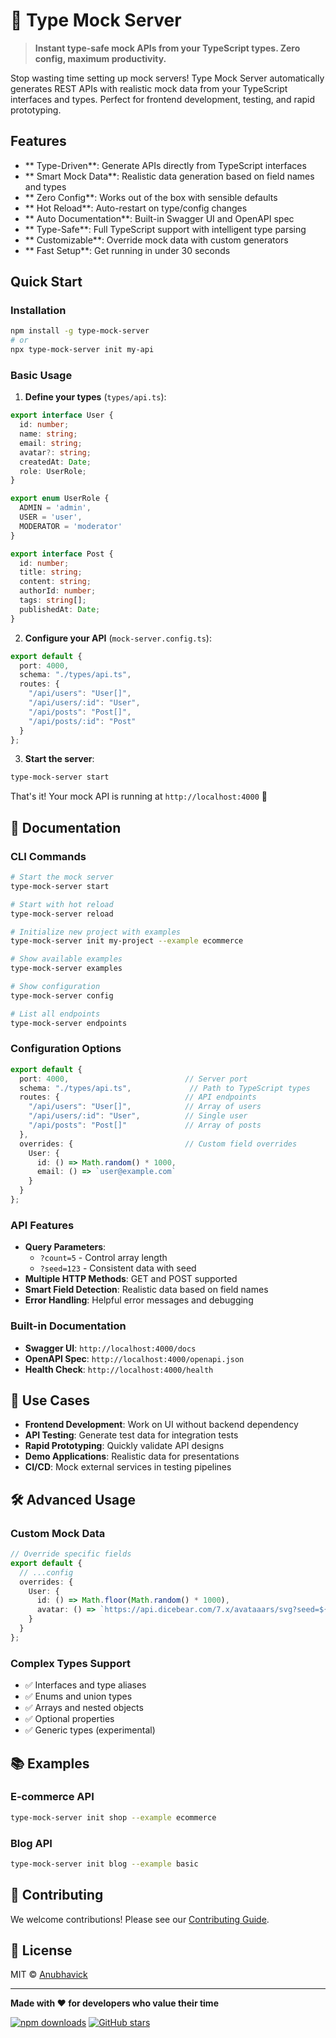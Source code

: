 # 🚀 Type Mock Server

> **Instant type-safe mock APIs from your TypeScript types. Zero config, maximum productivity.**

Stop wasting time setting up mock servers! Type Mock Server automatically generates REST APIs with realistic mock data from your TypeScript interfaces and types. Perfect for frontend development, testing, and rapid prototyping.

##  Features

- ** Type-Driven**: Generate APIs directly from TypeScript interfaces
- ** Smart Mock Data**: Realistic data generation based on field names and types
- ** Zero Config**: Works out of the box with sensible defaults
- ** Hot Reload**: Auto-restart on type/config changes
- ** Auto Documentation**: Built-in Swagger UI and OpenAPI spec
- ** Type-Safe**: Full TypeScript support with intelligent type parsing
- ** Customizable**: Override mock data with custom generators
- ** Fast Setup**: Get running in under 30 seconds

##  Quick Start

### Installation

```bash
npm install -g type-mock-server
# or
npx type-mock-server init my-api
```

### Basic Usage

1. **Define your types** (`types/api.ts`):
```typescript
export interface User {
  id: number;
  name: string;
  email: string;
  avatar?: string;
  createdAt: Date;
  role: UserRole;
}

export enum UserRole {
  ADMIN = 'admin',
  USER = 'user',
  MODERATOR = 'moderator'
}

export interface Post {
  id: number;
  title: string;
  content: string;
  authorId: number;
  tags: string[];
  publishedAt: Date;
}
```

2. **Configure your API** (`mock-server.config.ts`):
```typescript
export default {
  port: 4000,
  schema: "./types/api.ts",
  routes: {
    "/api/users": "User[]",
    "/api/users/:id": "User",
    "/api/posts": "Post[]",
    "/api/posts/:id": "Post"
  }
};
```

3. **Start the server**:
```bash
type-mock-server start
```

That's it! Your mock API is running at `http://localhost:4000` 🎉

## 📖 Documentation

### CLI Commands

```bash
# Start the mock server
type-mock-server start

# Start with hot reload
type-mock-server reload

# Initialize new project with examples
type-mock-server init my-project --example ecommerce

# Show available examples
type-mock-server examples

# Show configuration
type-mock-server config

# List all endpoints
type-mock-server endpoints
```

### Configuration Options

```typescript
export default {
  port: 4000,                          // Server port
  schema: "./types/api.ts",             // Path to TypeScript types
  routes: {                            // API endpoints
    "/api/users": "User[]",            // Array of users
    "/api/users/:id": "User",          // Single user
    "/api/posts": "Post[]"             // Array of posts
  },
  overrides: {                         // Custom field overrides
    User: {
      id: () => Math.random() * 1000,
      email: () => `user@example.com`
    }
  }
};
```

### API Features

- **Query Parameters**:
  - `?count=5` - Control array length
  - `?seed=123` - Consistent data with seed
- **Multiple HTTP Methods**: GET and POST supported
- **Smart Field Detection**: Realistic data based on field names
- **Error Handling**: Helpful error messages and debugging

### Built-in Documentation

- **Swagger UI**: `http://localhost:4000/docs`
- **OpenAPI Spec**: `http://localhost:4000/openapi.json`
- **Health Check**: `http://localhost:4000/health`

## 🎯 Use Cases

- **Frontend Development**: Work on UI without backend dependency
- **API Testing**: Generate test data for integration tests
- **Rapid Prototyping**: Quickly validate API designs
- **Demo Applications**: Realistic data for presentations
- **CI/CD**: Mock external services in testing pipelines

## 🛠️ Advanced Usage

### Custom Mock Data

```typescript
// Override specific fields
export default {
  // ...config
  overrides: {
    User: {
      id: () => Math.floor(Math.random() * 1000),
      avatar: () => `https://api.dicebear.com/7.x/avataaars/svg?seed=${Math.random()}`
    }
  }
};
```

### Complex Types Support

- ✅ Interfaces and type aliases
- ✅ Enums and union types
- ✅ Arrays and nested objects
- ✅ Optional properties
- ✅ Generic types (experimental)

## 📚 Examples

### E-commerce API
```bash
type-mock-server init shop --example ecommerce
```

### Blog API
```bash
type-mock-server init blog --example basic
```

## 🤝 Contributing

We welcome contributions! Please see our [Contributing Guide](CONTRIBUTING.md).

## 📄 License

MIT © [Anubhavick](https://github.com/Anubhavick)

---

**Made with ❤️ for developers who value their time**

[![npm downloads](https://img.shields.io/npm/dm/type-mock-server.svg)](https://npmjs.com/package/type-mock-server)
[![GitHub stars](https://img.shields.io/github/stars/Anubhavick/type-mock-server.svg)](https://github.com/Anubhavick/type-mock-server)
